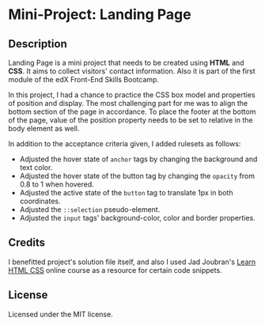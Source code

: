 # Mini-Project: Landing Page

## Description

Landing Page is a mini project that needs to be created using **HTML** and **CSS**. It aims to collect visitors' contact information. Also it is part of the first module of the edX Front-End Skills Bootcamp.

In this project, I had a chance to practice the CSS box model and properties of position and display. The most challenging part for me was to align the bottom section of the page in accordance. To place the footer at the bottom of the page, value of the position property needs to be set to relative in the body element as well.

In addition to the acceptance criteria given, I added rulesets as follows:

- Adjusted the hover state of `anchor` tags by changing the background and text color.
- Adjusted the hover state of the button tag by changing the `opacity` from 0.8 to 1 when hovered.
- Adjusted the active state of the `button` tag to translate 1px in both coordinates.
- Adjusted the `::selection` pseudo-element.
- Adjusted the `input` tags' background-color, color and border properties.

## Credits

I benefitted project's solution file itself, and also I used Jad Joubran's [Learn HTML CSS](https://learnhtmlcss.online/) online course as a resource for certain code snippets.

## License

Licensed under the MIT license.
